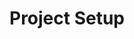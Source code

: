 ---
title: Project Setup
lastmod: 2018-11-15T08:36:36-07:00
draft: false
description: Get a basic backend project started with Stripe (NodeJS) & Firebase Cloud Functions. 
# free: true
video: https://firebasestorage.googleapis.com/v0/b/fireship-app.appspot.com/o/courses%2Fcloud-functions-master-course%2F3-asyncawait.mp4?alt=media&token=b4b4d38f-0a0f-4aec-b549-af8f5cf28c3a
weight: 3
emoji: 👶
---